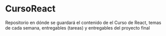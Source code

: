 # CursoReact
Repositorio en dónde se guardará el contenido de el Curso de React, temas de cada semana, entregables (tareas) y entregables del proyecto final
